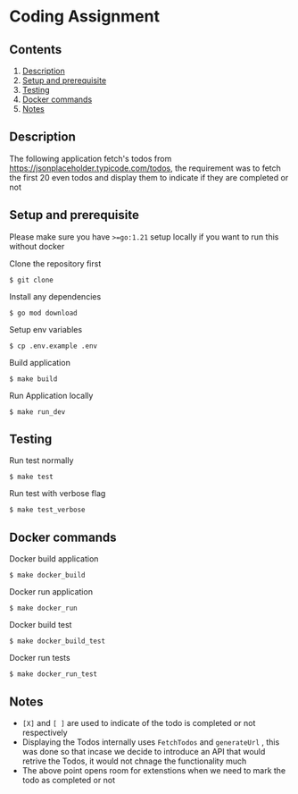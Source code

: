 # Coding Assignment

## Contents
1. [Description](#Description)
2. [Setup and prerequisite](#Setup)
3. [Testing](#Testing)
4. [Docker commands](#Docker-commands)
5. [Notes](#Notes)

## Description
The following application fetch's todos from https://jsonplaceholder.typicode.com/todos, the requirement was to fetch the first 20 even todos and display them to indicate if they are completed or not

## Setup and prerequisite
Please make sure you have `>=go:1.21` setup locally if you want to run this without docker

Clone the repository first
```
$ git clone 
```

Install any dependencies
```
$ go mod download
```

Setup env variables
```
$ cp .env.example .env
```

Build application
```
$ make build
```

Run Application locally
```
$ make run_dev
``` 

## Testing
Run test normally
```
$ make test
```
Run test with verbose flag
```
$ make test_verbose
```

## Docker commands
Docker build application
```
$ make docker_build
```

Docker run application
```
$ make docker_run
```

Docker build test
```
$ make docker_build_test
```

Docker run tests
```
$ make docker_run_test
```

## Notes
- `[X]` and `[ ]` are used to indicate of the todo is completed or not respectively
- Displaying the Todos internally uses `FetchTodos` and `generateUrl` , this was done so that incase we decide to introduce an API that would retrive the Todos, it would not chnage the functionality much
- The above point opens room for extenstions when we need to mark the todo as completed or not

